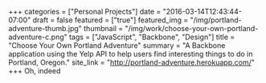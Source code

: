 +++
categories = ["Personal Projects"]
date = "2016-03-14T12:43:44-07:00"
draft = false
featured = ["true"]
featured_img = "/img/portland-adventure-thumb.jpg"
thumbnail = "/img/work/choose-your-own-portland-adventure-c.png"
tags = ["JavaScript", "Backbone", "Design"]
title = "Choose Your Own Portland Adventure"
summary = "A Backbone application using the Yelp API to help users find interesting things to do in Portland, Oregon."
site_link = "http://portland-adventure.herokuapp.com/"
+++
Oh, indeed
